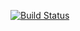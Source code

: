 [![Build Status](https://travis-ci.org/kazukinakada/testtest.svg?branch=master)](https://travis-ci.org/kazukinakada/testtest)
